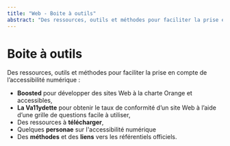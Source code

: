 ```yaml
---
title: "Web - Boite à outils"
abstract: "Des ressources, outils et méthodes pour faciliter la prise en compte de l’accessibilité numérique"
---
```


# Boite à outils

Des ressources, outils et méthodes pour faciliter la prise en compte de l’accessibilité numérique :

- **Boosted** pour développer des sites Web à la charte Orange et accessibles,
- **La Va11ydette** pour obtenir le taux de conformité d’un site Web à l’aide d’une grille de questions facile à utiliser,
- Des ressources à **télécharger**,
- Quelques **personae** sur l'accessibilité numérique
- Des **méthodes** et des **liens** vers les référentiels officiels.
